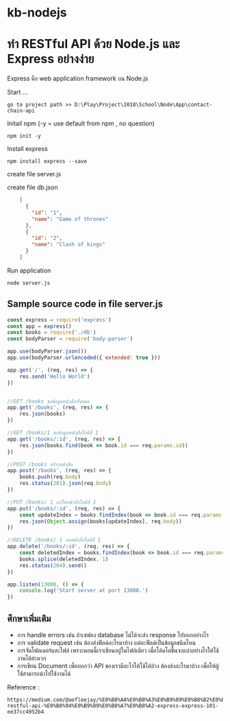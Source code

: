 # kb-nodejs

# ทำ RESTful API ด้วย Node.js และ Express อย่างง่าย

Express คือ web application framework บน Node.js


Start ...

    go to project path >> D:\Play\Project\2018\School\Node\App\contact-chain-api

Initail npm (-y = use default from npm , no question)

    npm init -y  

Install express

    npm install express --save

create file server.js

create file db.json

```json
    [
      {
        "id": "1",
        "name": "Game of thrones"
      },
      {
        "id": "2",
        "name": "Clash of kings"
      }
    ]
```

Run application

    node server.js


## Sample source code in file server.js

```javascript
const express = require('express')
const app = express()
const books = require('./db')
const bodyParser = require('body-parser')

app.use(bodyParser.json())
app.use(bodyParser.urlencoded({ extended: true }))

app.get('/', (req, res) => {
    res.send('Hello World')
})


//GET /books ขอข้อมูลหนังสือทั้งหมด
app.get('/books', (req, res) => {
    res.json(books)
})

//GET /books/1 ขอข้อมูลหนังสือไอดีที่ 1
app.get('/books/:id', (req, res) => {
    res.json(books.find(book => book.id === req.params.id))
})

//POST /books สร้างหนังสือ
app.post('/books', (req, res) => {
    books.push(req.body)
    res.status(201).json(req.body)
})

//PUT /books/ 1 แก้ไขหนังสือไอดีที่ 1
app.put('/books/:id', (req, res) => {
    const updateIndex = books.findIndex(book => book.id === req.params.id)
    res.json(Object.assign(books[updateIndex], req.body))
})

//DELETE /books/ 1 ลบหนังสือไอดีที่ 1
app.delete('/books/:id', (req, res) => {
    const deletedIndex = books.findIndex(book => book.id === req.params.id)
    books.splice(deletedIndex, 1)
    res.status(204).send()
})

app.listen(13000, () => {
    console.log('Start server at port 13000.')
})

```


## ศึกษาเพิ่มเติม
* การ handle errors เช่น ถ้าเซฟลง database ไม่ได้จะส่ง response ไปบอกอย่างไร
* การ validate request เช่น ต้องส่งฟีลด์อะไรมาบ้าง แต่ละฟีลด์เป็นข้อมูลชนิดไหน
* การจัดโฟลเดอร์และไฟล์ เพราะตอนนี้เราเขียนอยู่ในไฟล์เดียว เมื่อโค้ดโตขึ้นจะแบ่งอย่างไรให้ใช้งานได้สะดวก
* การเขียน Document เพื่อบอกว่า API ของเรามีอะไรให้ใช้ได้บ้าง ต้องส่งอะไรมาบ้าง เพื่อให้ผู้ใช้สามารถนำไปใช้งานได้

Reference : 

    https://medium.com/@aofleejay/%E0%B8%AA%E0%B8%A3%E0%B9%89%E0%B8%B2%E0%B8%87-restful-api-%E0%B8%94%E0%B9%89%E0%B8%A7%E0%B8%A2-express-express-101-ee37cc4952b4

